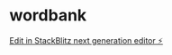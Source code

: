 # wordbank

[Edit in StackBlitz next generation editor ⚡️](https://stackblitz.com/~/github.com/CaoYuhaoCarl/wordbank)